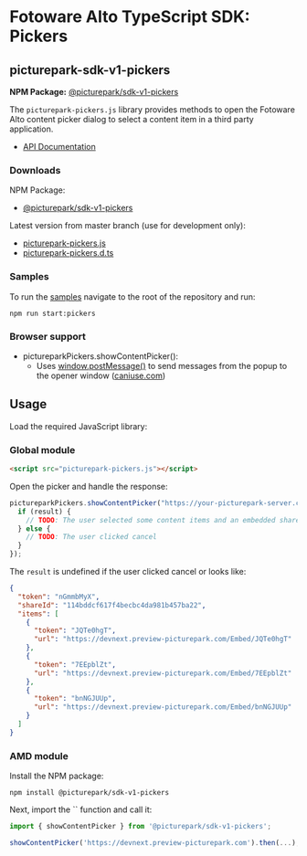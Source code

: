 # Fotoware Alto TypeScript SDK: Pickers

## picturepark-sdk-v1-pickers

**NPM Package:** [@picturepark/sdk-v1-pickers](https://www.npmjs.com/package/@picturepark/sdk-v1-pickers)

The `picturepark-pickers.js` library provides methods to open the Fotoware Alto content picker dialog to select a content item in a third party application. 

- [API Documentation](https://rawgit.com/Picturepark/Picturepark.SDK.TypeScript/master/docs/picturepark-sdk-v1-pickers/api/index.html)

### Downloads

NPM Package:

- [@picturepark/sdk-v1-pickers](https://www.npmjs.com/package/@picturepark/sdk-v1-pickers)

Latest version from master branch (use for development only): 

- [picturepark-pickers.js](https://rawgit.com/Picturepark/Picturepark.SDK.TypeScript/master/src/picturepark-sdk-v1-pickers/dist/index.umd.min.js)
- [picturepark-pickers.d.ts](https://rawgit.com/Picturepark/Picturepark.SDK.TypeScript/master/src/picturepark-sdk-v1-pickers/dist/index.d.ts)

### Samples

To run the [samples](https://github.com/Picturepark/Picturepark.SDK.TypeScript/tree/master/src/picturepark-sdk-v1-pickers/samples) navigate to the root of the repository and run: 

    npm run start:pickers

### Browser support

- pictureparkPickers.showContentPicker(): 
  - Uses [window.postMessage()](https://developer.mozilla.org/en-US/docs/Web/API/Window/postMessage) to send messages from the popup to the opener window ([caniuse.com](http://caniuse.com/#feat=x-doc-messaging))

## Usage

Load the required JavaScript library: 

### Global module

```Html
<script src="picturepark-pickers.js"></script>
```

Open the picker and handle the response: 

```js
pictureparkPickers.showContentPicker("https://your-picturepark-server.com").then(function (result) {
  if (result) {
    // TODO: The user selected some content items and an embedded share has been created
  } else {
    // TODO: The user clicked cancel
  }
});
```

The `result` is undefined if the user clicked cancel or looks like: 

```json
{
  "token": "nGmmbMyX",
  "shareId": "114bddcf617f4becbc4da981b457ba22",
  "items": [
    {
      "token": "JQTe0hgT",
      "url": "https://devnext.preview-picturepark.com/Embed/JQTe0hgT"
    },
    {
      "token": "7EEpblZt",
      "url": "https://devnext.preview-picturepark.com/Embed/7EEpblZt"
    },
    {
      "token": "bnNGJUUp",
      "url": "https://devnext.preview-picturepark.com/Embed/bnNGJUUp"
    }
  ]
}
```

### AMD module

Install the NPM package: 

```
npm install @picturepark/sdk-v1-pickers
```

Next, import the `` function and call it: 

```javascript
import { showContentPicker } from '@picturepark/sdk-v1-pickers';

showContentPicker('https://devnext.preview-picturepark.com').then(...);
```
